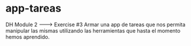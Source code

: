# app-tareas

DH Module 2
---> Exercise #3
Armar una app de tareas que nos permita manipular las mismas utilizando las herramientas que hasta el momento hemos aprendido.